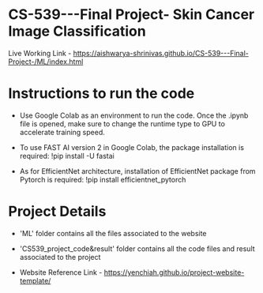 # CS-539---Final Project- Skin Cancer Image Classification

Live Working Link - https://aishwarya-shrinivas.github.io/CS-539---Final-Project-/ML/index.html

# Instructions to run the code

* Use Google Colab as an environment to run the code. Once the .ipynb file is opened, make sure to change the runtime type to GPU to accelerate training speed.

* To use FAST AI version 2 in Google Colab, the package installation is required: !pip install -U fastai

* As for EfficientNet architecture, installation of EfficientNet package from Pytorch is required: !pip install efficientnet_pytorch

# Project Details 

* 'ML' folder contains all the files associated to the website

* 'CS539_project_code&result' folder contains all the code files and result associated to the project

* Website Reference Link - https://yenchiah.github.io/project-website-template/

